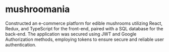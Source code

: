 # mushroomania
Constructed an e-commerce platform for edible mushrooms utilizing React, Redux, and TypeScript for the front-end, paired with a SQL database for the back-end. The application was secured using JWT and Google Authorization methods, employing tokens to ensure secure and reliable user authentication.
